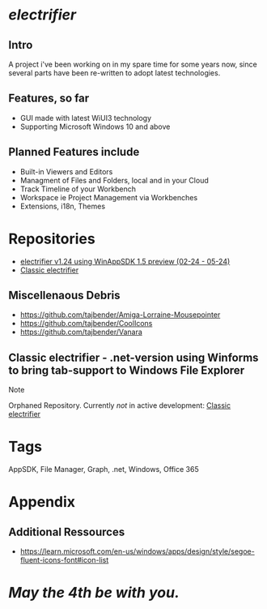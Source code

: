 # _electrifier_

## Intro
A project i've been working on in my spare time for some years now, since several parts have been re-written to adopt latest technologies.

## Features, so far
- GUI made with latest WiUI3 technology
- Supporting Microsoft Windows 10 and above

## Planned Features include
- Built-in Viewers and Editors
- Managment of Files and Folders, local and in your Cloud
- Track Timeline of your Workbench
- Workspace ie Project Management via Workbenches
- Extensions, i18n, Themes

# Repositories
- [electrifier v1.24 using WinAppSDK 1.5 preview (02-24 - 05-24)](https://github.com/electrifier/electrifier.v1.24)
- [Classic electrifier](https://github.com/electrifier/Classic-electrifier)

## Miscellenaous Debris
- https://github.com/tajbender/Amiga-Lorraine-Mousepointer
- https://github.com/tajbender/CoolIcons
- https://github.com/tajbender/Vanara

## Classic electrifier - .net-version using Winforms to bring tab-support to Windows File Explorer
> [!NOTE]
> Orphaned Repository. Currently *not* in active development: [Classic electrifier](https://github.com/electrifier/Classic-electrifier)

# Tags
  AppSDK, File Manager, Graph, .net, Windows, Office 365

# Appendix
## Additional Ressources
- https://learn.microsoft.com/en-us/windows/apps/design/style/segoe-fluent-icons-font#icon-list

# _May the 4th be with you._
